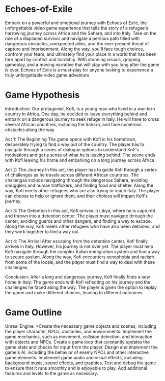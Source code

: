 # Echoes-of-Exile
Embark on a powerful and emotional journey with Echoes of Exile, the unforgettable video game experience that tells the story of a refugee's harrowing journey across Africa and the Sahara, and into Italy. Take on the role of a displaced survivor and navigate a perilous path filled with dangerous obstacles, unexpected allies, and the ever-present threat of capture and imprisonment. Along the way, you'll face tough choices, confront your fears, and ultimately find your place in a world that has been torn apart by conflict and hardship. With stunning visuals, gripping gameplay, and a moving narrative that will stay with you long after the game is over, Echoes of Exile is a must-play for anyone looking to experience a truly unforgettable video game adventure

# Game Hypothesis
Introduction:
Our protagonist, Kofi, is a young man who lived in a war-torn country in Africa. One day, he decided to leave everything behind and embark on a dangerous journey to seek refuge in Italy. He will have to cross several African countries, including the Sahara, and face numerous obstacles along the way.

Act 1: The Beginning
The game opens with Kofi in his hometown, desperately trying to find a way out of the country. The player has to navigate through a series of dialogue options to understand Kofi's motivations and get a sense of what he is leaving behind. The scene ends with Kofi leaving his home and embarking on a long journey across Africa.

Act 2: The Journey
In this act, the player has to guide Kofi through a series of challenges as he travels across different African countries. The challenges include navigating through the dangerous Sahara, avoiding smugglers and human traffickers, and finding food and shelter. Along the way, Kofi meets other refugees who are also trying to reach Italy. The player can choose to help or ignore them, and their choices will impact Kofi's journey.

Act 3: The Detention
In this act, Kofi arrives in Libya, where he is captured and thrown into a detention center. The player must navigate through the center, avoiding guards and other dangers, and finding a way to escape. Along the way, Kofi meets other refugees who have also been detained, and they work together to find a way out.

Act 4: The Arrival
After escaping from the detention center, Kofi finally arrives in Italy. However, his journey is not over yet. The player must help Kofi navigate through the complex Italian immigration system and find a way to secure asylum. Along the way, Kofi encounters xenophobia and racism from some of the locals, and the player must find a way to deal with these challenges.

Conclusion:
After a long and dangerous journey, Kofi finally finds a new home in Italy. The game ends with Kofi reflecting on his journey and the challenges he faced along the way. The player is given the option to replay the game and make different choices, leading to different outcomes.

# Game Outline
Unreal Engine.
 *Create the necessary game objects and scenes, including the player character, NPCs, obstacles, and environments.
  Implement the game mechanics, such as movement, collision detection, and interaction with objects and NPCs.
  Create a game loop that constantly updates the game state and checks for input from the player.
  Design and implement the game's AI, including the behavior of enemy NPCs and other interactive game elements.
  Implement game audio and visual effects, including background music, sound effects, and graphics.
  Test and debug the game to ensure that it runs smoothly and is enjoyable to play.
  Add additional features and levels to the game as necessary.
